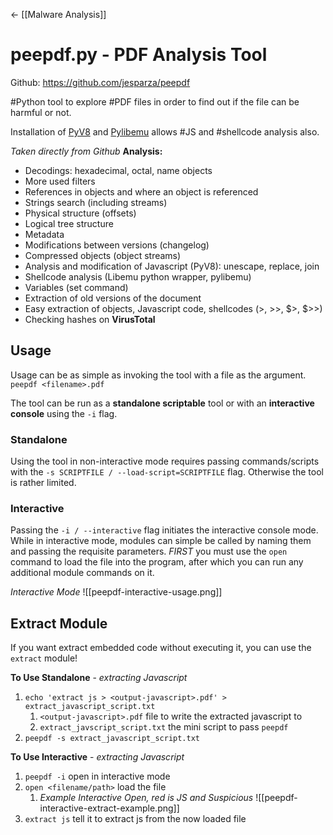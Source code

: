 <- [[Malware Analysis]]
# peepdf.py - PDF Analysis Tool
Github: https://github.com/jesparza/peepdf

#Python tool to explore #PDF files in order to find out if the file can be harmful or not. 

Installation of [PyV8](https://github.com/buffer/pyv8) and [Pylibemu](https://github.com/buffer/pylibemu) allows #JS and #shellcode analysis also. 

*Taken directly from Github*
**Analysis:**
-   Decodings: hexadecimal, octal, name objects
-   More used filters
-   References in objects and where an object is referenced
-   Strings search (including streams)
-   Physical structure (offsets)
-   Logical tree structure
-   Metadata
-   Modifications between versions (changelog)
-   Compressed objects (object streams)
-   Analysis and modification of Javascript (PyV8): unescape, replace, join
-   Shellcode analysis (Libemu python wrapper, pylibemu)
-   Variables (set command)
-   Extraction of old versions of the document
-   Easy extraction of objects, Javascript code, shellcodes (>, >>, $>, $>>)
-   Checking hashes on **VirusTotal**

## Usage
Usage can be as simple as invoking the tool with a file as the argument. 
`peepdf <filename>.pdf`

The tool can be run as a **standalone scriptable** tool or with an **interactive console** using the `-i` flag. 

### Standalone
Using the tool in non-interactive mode requires passing commands/scripts with the `-s SCRIPTFILE / --load-script=SCRIPTFILE` flag. Otherwise the tool is rather limited. 

### Interactive
Passing the `-i / --interactive` flag initiates the interactive console mode. While in interactive mode, modules can simple be called by naming them and passing the requisite parameters. *FIRST* you must use the `open` command to load the file into the program, after which you can run any additional module commands on it.

*Interactive Mode*
![[peepdf-interactive-usage.png]]
## Extract Module
If you want extract embedded code without executing it, you can use the `extract` module! 

**To Use Standalone** - *extracting Javascript*
1. `echo 'extract js > <output-javascript>.pdf' > extract_javascript_script.txt`
	1. `<output-javascript>.pdf` file to write the extracted javascript to
	2. `extract_javscript_script.txt` the mini script to pass `peepdf`
2. `peepdf -s extract_javascript_script.txt`

**To Use Interactive** - *extracting Javascript*
1. `peepdf -i` open in interactive mode
2. `open <filename/path>` load the file
	1. *Example Interactive Open, red is JS and Suspicious* ![[peepdf-interactive-extract-example.png]]
3. `extract js` tell it to extract js from the now loaded file 
